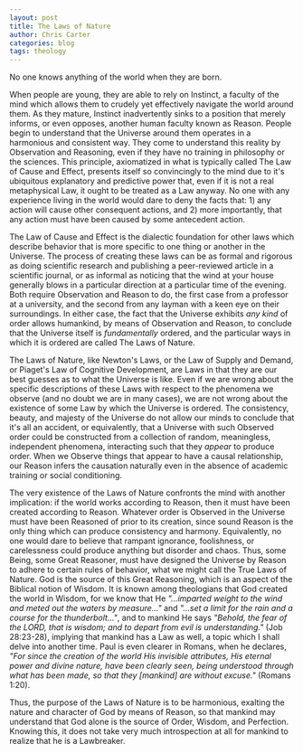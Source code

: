 ```yaml
---
layout: post
title: The Laws of Nature
author: Chris Carter
categories: blog
tags: theology
---
```


No one knows anything of the world when they are born.



When people are young, they are able to rely on Instinct, a faculty of the mind which allows them to crudely yet effectively navigate the world around them. As they mature, Instinct inadvertently sinks to a position that merely informs, or even opposes, another human faculty known as Reason. People begin to understand that the Universe around them operates in a harmonious and consistent way. They come to understand this reality by Observation and Reasoning, even if they have no training in philosophy or the sciences. This principle, axiomatized in what is typically called The Law of Cause and Effect, presents itself so convincingly to the mind due to it's ubiquitous explanatory and predictive power that, even if it is not a real metaphysical Law, it ought to be treated as a Law anyway. No one with any experience living in the world would dare to deny the facts that: 1) any action will cause other consequent actions, and 2) more importantly, that any action must have been caused by some antecedent action.



The Law of Cause and Effect is the dialectic foundation for other laws which describe behavior that is more specific to one thing or another in the Universe. The process of creating these laws can be as formal and rigorous as doing scientific research and publishing a peer-reviewed article in a scientific journal, or as informal as noticing that the wind at your house generally blows in a particular direction at a particular time of the evening. Both require Observation and Reason to do, the first case from a professor at a university, and the second from any layman with a keen eye on their surroundings. In either case, the fact that the Universe exhibits _any kind_ of order allows humankind, by means of Observation and Reason, to conclude that the Universe itself is _fundamentally_ ordered, and the particular ways in which it is ordered are called The Laws of Nature.



The Laws of Nature, like Newton's Laws, or the Law of Supply and Demand, or Piaget's Law of Cognitive Development, are Laws in that they are our best guesses as to what the Universe is like. Even if we are wrong about the specific descriptions of these Laws with respect to the phenomena we observe (and no doubt we are in many cases), we are not wrong about the existence of some Law by which the Universe is ordered. The consistency, beauty, and majesty of the Universe do not allow our minds to conclude that it's all an accident, or equivalently, that a Universe with such Observed order could be constructed from a collection of random, meaningless, independent phenomena, interacting such that they _appear_ to produce order. When we Observe things that appear to have a causal relationship, our Reason infers the causation naturally even in the absence of academic training or social conditioning.



The very existence of the Laws of Nature confronts the mind with another implication: if the world works according to Reason, then it must have been created according to Reason. Whatever order is Observed in the Universe must have been Reasoned of prior to its creation, since sound Reason is the only thing which can produce consistency and harmony. Equivalently, no one would dare to believe that rampant ignorance, foolishness, or carelessness could produce anything but disorder and chaos. Thus, some Being, some Great Reasoner, must have designed the Universe by Reason to adhere to certain rules of behavior, what we might call the True Laws of Nature. God is the source of this Great Reasoning, which is an aspect of the Biblical notion of Wisdom. It is known among theologians that God created the world in Wisdom, for we know that He _"...imparted weight to the wind and meted out the waters by measure..."_ and _"...set a limit for the rain and a course for the thunderbolt..."_, and to mankind He says _"Behold, the fear of the LORD, that is wisdom; and to depart from evil is understanding."_ (Job 28:23-28), implying that mankind has a Law as well, a topic which I shall delve into another time. Paul is even clearer in Romans, when he declares, _"For since the creation of the world His invisible attributes, His eternal power and divine nature, have been clearly seen, being understood through what has been made, so that they [mankind] are without excuse."_ (Romans 1:20).



Thus, the purpose of the Laws of Nature is to be harmonious, exalting the nature and character of God by means of Reason, so that mankind may understand that God alone is the source of Order, Wisdom, and Perfection. Knowing this, it does not take very much introspection at all for mankind to realize that he is a Lawbreaker.
